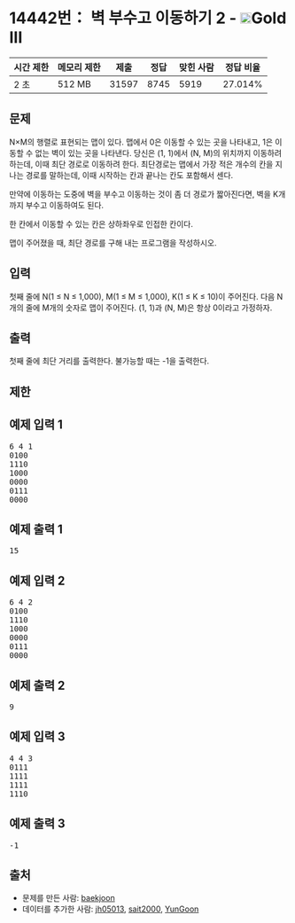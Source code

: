 # 14442번： 벽 부수고 이동하기 2 - <img src="https://static.solved.ac/tier_small/13.svg" style="height:20px" />Gold III


| 시간 제한 | 메모리 제한 | 제출 | 정답 | 맞힌 사람 | 정답 비율 |
| --- | --- | --- | --- | --- | --- |
| 2 초 | 512 MB | 31597 | 8745 | 5919 | 27.014% |


## 문제


N×M의 행렬로 표현되는 맵이 있다. 맵에서 0은 이동할 수 있는 곳을 나타내고, 1은 이동할 수 없는 벽이 있는 곳을 나타낸다. 당신은 (1, 1)에서 (N, M)의 위치까지 이동하려 하는데, 이때 최단 경로로 이동하려 한다. 최단경로는 맵에서 가장 적은 개수의 칸을 지나는 경로를 말하는데, 이때 시작하는 칸과 끝나는 칸도 포함해서 센다.

만약에 이동하는 도중에 벽을 부수고 이동하는 것이 좀 더 경로가 짧아진다면, 벽을 K개 까지 부수고 이동하여도 된다.

한 칸에서 이동할 수 있는 칸은 상하좌우로 인접한 칸이다.

맵이 주어졌을 때, 최단 경로를 구해 내는 프로그램을 작성하시오.




## 입력


첫째 줄에 N(1 ≤ N ≤ 1,000), M(1 ≤ M ≤ 1,000), K(1 ≤ K ≤ 10)이 주어진다. 다음 N개의 줄에 M개의 숫자로 맵이 주어진다. (1, 1)과 (N, M)은 항상 0이라고 가정하자.




## 출력


첫째 줄에 최단 거리를 출력한다. 불가능할 때는 -1을 출력한다.




## 제한




## 예제 입력 1


<pre>6 4 1
0100
1110
1000
0000
0111
0000
</pre>


## 예제 출력 1


<pre>15
</pre>




## 예제 입력 2


<pre>6 4 2
0100
1110
1000
0000
0111
0000
</pre>


## 예제 출력 2


<pre>9
</pre>




## 예제 입력 3


<pre>4 4 3
0111
1111
1111
1110
</pre>


## 예제 출력 3


<pre>-1
</pre>






## 출처


- 문제를 만든 사람: [baekjoon](/user/baekjoon)
- 데이터를 추가한 사람: [jh05013](/user/jh05013), [sait2000](/user/sait2000), [YunGoon](/user/YunGoon)




